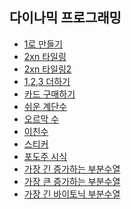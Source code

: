  다이나믹 프로그래밍
 -
- [1로 만들기](https://github.com/hmhhh15/Study/tree/master/%EC%95%8C%EA%B3%A0%EB%A6%AC%EC%A6%98/%EB%8B%A4%EC%9D%B4%EB%82%98%EB%AF%B9%ED%94%84%EB%A1%9C%EA%B7%B8%EB%9E%98%EB%B0%8D/01_1%EB%A1%9C%20%EB%A7%8C%EB%93%A4%EA%B8%B0)
- [2xn 타일링](https://github.com/hmhhh15/Study/tree/master/%EC%95%8C%EA%B3%A0%EB%A6%AC%EC%A6%98/%EB%8B%A4%EC%9D%B4%EB%82%98%EB%AF%B9%ED%94%84%EB%A1%9C%EA%B7%B8%EB%9E%98%EB%B0%8D/02_2xn%20%ED%83%80%EC%9D%BC%EB%A7%81)
- [2xn 타일링2](https://github.com/hmhhh15/Study/tree/master/%EC%95%8C%EA%B3%A0%EB%A6%AC%EC%A6%98/%EB%8B%A4%EC%9D%B4%EB%82%98%EB%AF%B9%ED%94%84%EB%A1%9C%EA%B7%B8%EB%9E%98%EB%B0%8D/02_2xn%20%ED%83%80%EC%9D%BC%EB%A7%812)
- [1,2,3 더하기](https://github.com/hmhhh15/Study/tree/master/%EC%95%8C%EA%B3%A0%EB%A6%AC%EC%A6%98/%EB%8B%A4%EC%9D%B4%EB%82%98%EB%AF%B9%ED%94%84%EB%A1%9C%EA%B7%B8%EB%9E%98%EB%B0%8D/03_1%2C2%2C3%EB%8D%94%ED%95%98%EA%B8%B0)
- [카드 구매하기](https://github.com/hmhhh15/Study/tree/master/%EC%95%8C%EA%B3%A0%EB%A6%AC%EC%A6%98/%EB%8B%A4%EC%9D%B4%EB%82%98%EB%AF%B9%ED%94%84%EB%A1%9C%EA%B7%B8%EB%9E%98%EB%B0%8D/04_%EC%B9%B4%EB%93%9C%20%EA%B5%AC%EB%A7%A4%ED%95%98%EA%B8%B0)
- [쉬운 계단수](https://github.com/hmhhh15/Study/tree/master/%EC%95%8C%EA%B3%A0%EB%A6%AC%EC%A6%98/%EB%8B%A4%EC%9D%B4%EB%82%98%EB%AF%B9%ED%94%84%EB%A1%9C%EA%B7%B8%EB%9E%98%EB%B0%8D/06_%EC%89%AC%EC%9A%B4%20%EA%B3%84%EB%8B%A8%EC%88%98)
- [오르막 수](https://github.com/hmhhh15/Study/tree/master/%EC%95%8C%EA%B3%A0%EB%A6%AC%EC%A6%98/%EB%8B%A4%EC%9D%B4%EB%82%98%EB%AF%B9%ED%94%84%EB%A1%9C%EA%B7%B8%EB%9E%98%EB%B0%8D/07_%EC%98%A4%EB%A5%B4%EB%A7%89%20%EC%88%98)
- [이친수](https://github.com/hmhhh15/Study/tree/master/%EC%95%8C%EA%B3%A0%EB%A6%AC%EC%A6%98/%EB%8B%A4%EC%9D%B4%EB%82%98%EB%AF%B9%ED%94%84%EB%A1%9C%EA%B7%B8%EB%9E%98%EB%B0%8D/08_%EC%9D%B4%EC%B9%9C%EC%88%98)
- [스티커](https://github.com/hmhhh15/Study/tree/master/%EC%95%8C%EA%B3%A0%EB%A6%AC%EC%A6%98/%EB%8B%A4%EC%9D%B4%EB%82%98%EB%AF%B9%ED%94%84%EB%A1%9C%EA%B7%B8%EB%9E%98%EB%B0%8D/09_%EC%8A%A4%ED%8B%B0%EC%BB%A4)
- [포도주 시식](https://github.com/hmhhh15/Study/tree/master/%EC%95%8C%EA%B3%A0%EB%A6%AC%EC%A6%98/%EB%8B%A4%EC%9D%B4%EB%82%98%EB%AF%B9%ED%94%84%EB%A1%9C%EA%B7%B8%EB%9E%98%EB%B0%8D/10_%ED%8F%AC%EB%8F%84%EC%A3%BC%20%EC%8B%9C%EC%8B%9D)
- [가장 긴 증가하는 부분수열](https://github.com/hmhhh15/Study/tree/master/%EC%95%8C%EA%B3%A0%EB%A6%AC%EC%A6%98/%EB%8B%A4%EC%9D%B4%EB%82%98%EB%AF%B9%ED%94%84%EB%A1%9C%EA%B7%B8%EB%9E%98%EB%B0%8D/11_%EA%B0%80%EC%9E%A5%20%EA%B8%B4%20%EC%A6%9D%EA%B0%80%ED%95%98%EB%8A%94%20%EB%B6%80%EB%B6%84%EC%88%98%EC%97%B4)
- [가장 큰 증가하는 부분수열](https://github.com/hmhhh15/Study/tree/master/%EC%95%8C%EA%B3%A0%EB%A6%AC%EC%A6%98/%EB%8B%A4%EC%9D%B4%EB%82%98%EB%AF%B9%ED%94%84%EB%A1%9C%EA%B7%B8%EB%9E%98%EB%B0%8D/12_%EA%B0%80%EC%9E%A5%20%ED%81%B0%20%EC%A6%9D%EA%B0%80%ED%95%98%EB%8A%94%20%EB%B6%80%EB%B6%84%EC%88%98%EC%97%B4)
- [가장 긴 바이토닉 부분수열](https://github.com/hmhhh15/Study/tree/master/%EC%95%8C%EA%B3%A0%EB%A6%AC%EC%A6%98/%EB%8B%A4%EC%9D%B4%EB%82%98%EB%AF%B9%ED%94%84%EB%A1%9C%EA%B7%B8%EB%9E%98%EB%B0%8D/13_%EA%B0%80%EC%9E%A5%20%EA%B8%B4%20%EB%B0%94%EC%9D%B4%ED%86%A0%EB%8B%89%20%EB%B6%80%EB%B6%84%EC%88%98%EC%97%B4)
